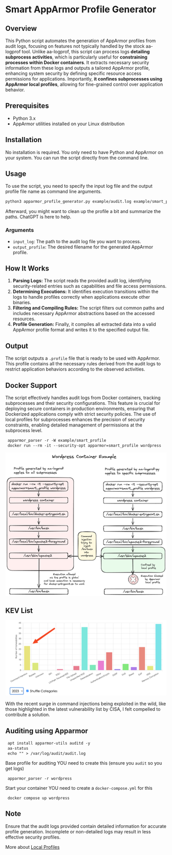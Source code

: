 # Smart AppArmor Profile Generator

## Overview

This Python script automates the generation of AppArmor profiles from audit logs, focusing on features not typically handled by the stock aa-logprof tool. Unlike aa-logprof, this script can process logs **detailing subprocess activities**, which is particularly useful for **constraining processes within Docker containers**. It extracts necessary security information from these logs and outputs a tailored AppArmor profile, enhancing system security by defining specific resource access permissions for applications. Importantly, **it confines subprocesses using AppArmor local profiles**, allowing for fine-grained control over application behavior.

## Prerequisites

- Python 3.x
- AppArmor utilities installed on your Linux distribution

## Installation

No installation is required. You only need to have Python and AppArmor on your system. You can run the script directly from the command line.


## Usage

To use the script, you need to specify the input log file and the output profile file name as command line arguments.

```bash
python3 apparmor_profile_generator.py example/audit.log example/smart_profile
```

Afterward, you might want to clean up the profile a bit and summarize the paths. ChatGPT is here to help.

### Arguments

- `input_log`: The path to the audit log file you want to process.
- `output_profile`: The desired filename for the generated AppArmor profile.

## How It Works
1. **Parsing Logs:** The script reads the provided audit log, identifying security-related entries such as capabilities and file access permissions.
2. **Determining Executions:** It identifies execution transitions within the logs to handle profiles correctly when applications execute other binaries.
3. **Filtering and Compiling Rules:** The script filters out common paths and includes necessary AppArmor abstractions based on the accessed resources.
4. **Profile Generation:** Finally, it compiles all extracted data into a valid AppArmor profile format and writes it to the specified output file.

## Output

The script outputs a `.profile` file that is ready to be used with AppArmor. This profile contains all the necessary rules derived from the audit logs to restrict application behaviors according to the observed activities.


## Docker Support

The script effectively handles audit logs from Docker containers, tracking subprocesses and their security configurations. This feature is crucial for deploying secure containers in production environments, ensuring that Dockerized applications comply with strict security policies. The use of local profiles for subprocesses enhances the precision of security constraints, enabling detailed management of permissions at the subprocess level.

     apparmor_parser -r -W example/smart_profile
     docker run --rm -it --security-opt apparmor=smart_profile wordpress

![](./aa-logprof-py-white.png)

## KEV List

![](./kev.png)

With the recent surge in command injections being exploited in the wild, like those highlighted in the latest vulnerability list by CISA, I felt compelled to contribute a solution.

## Auditing using Apparmor

     apt install apparmor-utils auditd -y
     aa-status
     echo "" > /var/log/audit/audit.log

Base profile for auditing YOU need to create this (ensure you `audit` so you get logs)

     apparmor_parser -r wordpress

Start your container YOU need to create a `docker-compose.yml` for this

     docker compose up wordpress


## Note

Ensure that the audit logs provided contain detailed information for accurate profile generation. Incomplete or non-detailed logs may result in less effective security profiles.

More about [Local Profiles](https://documentation.suse.com/sles/12-SP5/html/SLES-all/cha-apparmor-profiles.html#sec-apparmor-profiles-types-local)